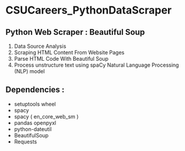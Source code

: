 # CSUCareers_PythonDataScraper
## Python Web Scraper : Beautiful Soup
1. Data Source Analysis
2. Scraping HTML Content From Website Pages
3. Parse HTML Code With Beautiful Soup
4. Process unstructure text using spaCy Natural Language Processing (NLP) model 
## Dependencies :
* setuptools wheel
* spacy
* spacy ( en_core_web_sm )
* pandas openpyxl
* python-dateutil
* BeautifulSoup
* Requests
